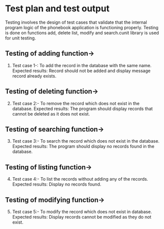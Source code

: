 # Test plan and test output

Testing involves the design of test cases that validate that the internal program logic of the phonebook application is functioning properly.
Testing is done on functions add, delete list, modify and search.cunit library is used for unit testing.

## Testing of adding function->
1)  Test case 1-: To add the record in the database with the same name.
Expected results: Record should not be added and display message record already exists.
## Testing of deleting function->
2)  Test case 2:- To remove the record which does not exist in the database.
Expected results: The program should display records that cannot be deleted as it does not exist.      
## Testing of searching function->
3)  Test case 3:- To search the record which does not exist in the database.
Expected results: The program should display no records found in the database.
## Testing of listing function->
4)  Test case 4:- To list the records without adding any of the records.
Expected results: Display no records found.
## Testing of modifying function->
5)  Test case 5:- To modify the record which does not exist in database.
Expected results: Display records cannot be modified as they do not exist. 
